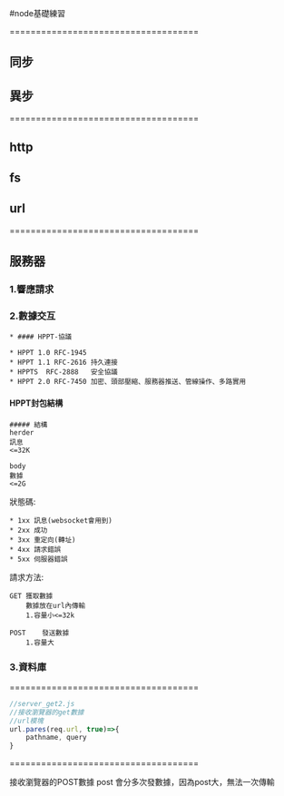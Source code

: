 #node基礎練習


====================================

## 同步
## 異步

====================================

## http
## fs
## url

====================================

## 服務器

### 1.響應請求

### 2.數據交互

	* #### HPPT-協議

	* HPPT 1.0 RFC-1945
	* HPPT 1.1 RFC-2616	持久連接
	* HPPTS	 RFC-2888	安全協議
	* HPPT 2.0 RFC-7450	加密、頭部壓縮、服務器推送、管線操作、多路實用

#### HPPT封包結構

	##### 結構
	herder
	訊息
	<=32K

	body
	數據
	<=2G

狀態碼:

	* 1xx 訊息(websocket會用到)
	* 2xx 成功
	* 3xx 重定向(轉址)
	* 4xx 請求錯誤
	* 5xx 伺服器錯誤

請求方法:

	GET	獲取數據
		數據放在url內傳輸
		1.容量小<=32k

	POST	發送數據
		1.容量大

### 3.資料庫



====================================

```js
//server_get2.js
//接收瀏覽器的get數據
//url模塊
url.pares(req.url, true)=>{
	pathname, query
}
```
====================================

接收瀏覽器的POST數據
post 會分多次發數據，因為post大，無法一次傳輸
